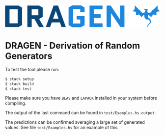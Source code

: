 ![](img/logo.png)

# DRAGEN - Derivation of Random Generators

To test the tool please run:

```
$ stack setup
$ stack build
$ stack test
```

Please make sure you have `BLAS` and `LAPACK` installed in your system before compiling.

The output of the last command can be found in `test/Examples.hs.output`.

The predictions can be confirmed averaging a large set of generated values.
See file `test/Examples.hs` for an example of this.
